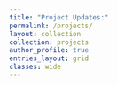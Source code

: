 ```yaml
---
title: "Project Updates:"
permalink: /projects/
layout: collection
collection: projects
author_profile: true
entries_layout: grid
classes: wide
---
```



